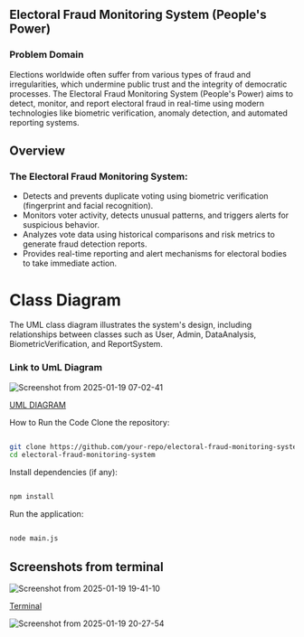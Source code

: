 ## Electoral Fraud Monitoring System (People's Power)
### Problem Domain
Elections worldwide often suffer from various types of fraud and irregularities, which undermine public trust and the integrity of democratic processes. The Electoral Fraud Monitoring System (People's Power) aims to detect, monitor, and report electoral fraud in real-time using modern technologies like biometric verification, anomaly detection, and automated reporting systems.

## Overview
### The Electoral Fraud Monitoring System:

* Detects and prevents duplicate voting using biometric verification (fingerprint and facial recognition).
* Monitors voter activity, detects unusual patterns, and triggers alerts for suspicious behavior.
* Analyzes vote data using historical comparisons and risk metrics to generate fraud detection reports.
* Provides real-time reporting and alert mechanisms for electoral bodies to take immediate action.

# Class Diagram
The UML class diagram illustrates the system's design, including relationships between classes such as User, Admin, DataAnalysis, BiometricVerification, and ReportSystem.

### Link to UmL Diagram

![Screenshot from 2025-01-19 07-02-41](https://github.com/user-attachments/assets/ddfb1e81-4126-4715-b0be-32a390cc5a9b)

[UML DIAGRAM](https://drive.google.com/file/d/1tq72qPS7rpFvUSra9cqNyc-_FcY5CTcf/view?usp=sharing)

How to Run the Code
Clone the repository:

```bash

git clone https://github.com/your-repo/electoral-fraud-monitoring-system.git
cd electoral-fraud-monitoring-system 
```

Install dependencies (if any):
```bash

npm install 
```

Run the application:
```bash

node main.js
```
 
 ## Screenshots from terminal
 ![Screenshot from 2025-01-19 19-41-10](https://github.com/user-attachments/assets/e7b8bfe3-457c-4421-a3ea-20e2901be8a8)

 [Terminal](./Screenshot%20from%202025-01-19%2019-41-10.png)

![Screenshot from 2025-01-19 20-27-54](https://github.com/user-attachments/assets/8461d410-c403-4fdb-abd7-480aeb3389fb)
